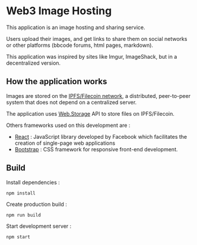 # Web3 Image Hosting
This application is an image hosting and sharing service.

Users upload their images, and get links to share them on social networks or other platforms (bbcode forums, html pages, markdown).

This application was inspired by sites like Imgur, ImageShack, but in a decentralized version.

## How the application works

Images are stored on the [IPFS/Filecoin network](https://ipfs.io), a distributed, peer-to-peer system that does not depend on a centralized server.

The application uses [Web.Storage](https://web3.storage) API to store files on IPFS/Filecoin.

Others frameworks used on this development are :
* [React](https://reactjs.org/) : JavaScript library developed by Facebook which facilitates the creation of single-page web applications 
* [Bootstrap](https://getbootstrap.com/) :  CSS framework for responsive front-end development.

## Build

Install dependencies :
```
npm install
```

Create production build :
```
npm run build
```

Start development server :
```
npm start
```
